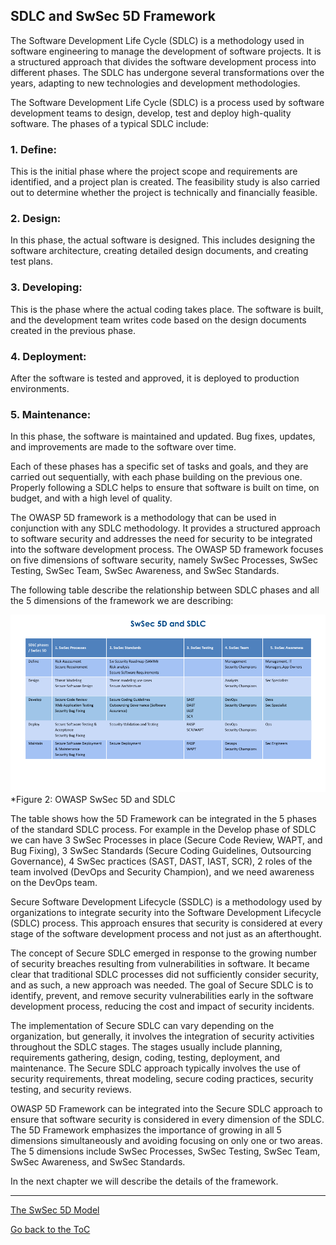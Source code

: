 ## SDLC and SwSec 5D Framework

The Software Development Life Cycle (SDLC) is a methodology used in software engineering to manage the development of software projects. It is a structured approach that divides the software development process into different phases. The SDLC has undergone several transformations over the years, adapting to new technologies and development methodologies.

The Software Development Life Cycle (SDLC) is a process used by software development teams to design, develop, test and deploy high-quality software. The phases of a typical SDLC include:

### 1. Define: 
This is the initial phase where the project scope and requirements are identified, and a project plan is created. The feasibility study is also carried out to determine whether the project is technically and financially feasible.

### 2. Design: 
In this phase, the actual software is designed. This includes designing the software architecture, creating detailed design documents, and creating test plans.

### 3. Developing:
This is the phase where the actual coding takes place. The software is built, and the development team writes code based on the design documents created in the previous phase.

### 4. Deployment: 
After the software is tested and approved, it is deployed to production environments.

### 5. Maintenance: 
In this phase, the software is maintained and updated. Bug fixes, updates, and improvements are made to the software over time.

Each of these phases has a specific set of tasks and goals, and they are carried out sequentially, with each phase building on the previous one. Properly following a SDLC helps to ensure that software is built on time, on budget, and with a high level of quality.

The OWASP 5D framework is a methodology that can be used in conjunction with any SDLC methodology. It provides a structured approach to software security and addresses the need for security to be integrated into the software development process. The OWASP 5D framework focuses on five dimensions of software security, namely SwSec Processes, SwSec Testing, SwSec Team, SwSec Awareness, and SwSec Standards.

The following table describe the relationship between SDLC phases and all the 5 dimensions of the framework we are describing:

![OWASP SwSec 5D and SDLC](https://github.com/OWASP/www-project-software-security-5d-framework/blob/master/assets/images/SwSec5DSDLC.png)\
 *Figure 2: OWASP SwSec 5D and SDLC
 
 The table shows how the 5D Framework can be integrated in the 5 phases of the standard SDLC process. For example in the Develop phase of SDLC we can have 3 SwSec Processes in place (Secure Code Review, WAPT, and Bug Fixing), 3 SwSec Standards (Secure Coding Guidelines, Outsourcing Governance), 4 SwSec practices (SAST, DAST, IAST, SCR), 2 roles of the team involved (DevOps and Security Champion), and we need awareness on the DevOps team.

Secure Software Development Lifecycle (SSDLC) is a methodology used by organizations to integrate security into the Software Development Lifecycle (SDLC) process. This approach ensures that security is considered at every stage of the software development process and not just as an afterthought.

The concept of Secure SDLC emerged in response to the growing number of security breaches resulting from vulnerabilities in software. It became clear that traditional SDLC processes did not sufficiently consider security, and as such, a new approach was needed. The goal of Secure SDLC is to identify, prevent, and remove security vulnerabilities early in the software development process, reducing the cost and impact of security incidents.

The implementation of Secure SDLC can vary depending on the organization, but generally, it involves the integration of security activities throughout the SDLC stages. The stages usually include planning, requirements gathering, design, coding, testing, deployment, and maintenance. The Secure SDLC approach typically involves the use of security requirements, threat modeling, secure coding practices, security testing, and security reviews.

OWASP 5D Framework can be integrated into the Secure SDLC approach to ensure that software security is considered in every dimension of the SDLC. The 5D Framework emphasizes the importance of growing in all 5 dimensions simultaneously and avoiding focusing on only one or two areas. The 5 dimensions include SwSec Processes, SwSec Testing, SwSec Team, SwSec Awareness, and SwSec Standards.

In the next chapter we will describe the details of the framework.

---
[The SwSec 5D Model](2.The-SwSec5D-Model.md)

[Go back to the ToC](ToC.md)
